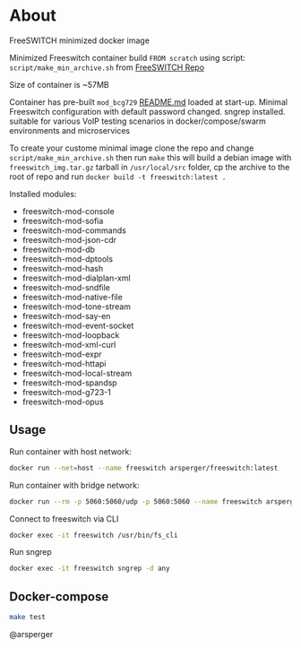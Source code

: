 # About

FreeSWITCH minimized docker image

Minimized Freeswitch container build `FROM scratch` using script: `script/make_min_archive.sh` from [FreeSWITCH Repo](https://github.com/signalwire/freeswitch/blob/f6c10f8622e997548a486e5bf4f700b37e12a4eb/docker/base_image/README.md)

Size of container is ~57MB

Container has pre-built `mod_bcg729` [README.md](https://github.com/xadhoom/mod_bcg729/blob/master/README.md) loaded at start-up.
Minimal Freeswitch configuration with default password changed.
sngrep installed.
suitable for various VoIP testing scenarios in docker/compose/swarm environments and microservices

To create your custome minimal image clone the repo and change `script/make_min_archive.sh` then run `make`
this will build a debian image with `freeswitch_img.tar.gz` tarball in `/usr/local/src` folder,
cp the archive to the root of repo and run `docker build -t freeswitch:latest .`

Installed modules:

- freeswitch-mod-console
- freeswitch-mod-sofia
- freeswitch-mod-commands
- freeswitch-mod-json-cdr
- freeswitch-mod-db
- freeswitch-mod-dptools
- freeswitch-mod-hash
- freeswitch-mod-dialplan-xml
- freeswitch-mod-sndfile
- freeswitch-mod-native-file
- freeswitch-mod-tone-stream
- freeswitch-mod-say-en
- freeswitch-mod-event-socket
- freeswitch-mod-loopback
- freeswitch-mod-xml-curl
- freeswitch-mod-expr
- freeswitch-mod-httapi
- freeswitch-mod-local-stream
- freeswitch-mod-spandsp
- freeswitch-mod-g723-1
- freeswitch-mod-opus

## Usage

Run container with host network:

```sh
docker run --net=host --name freeswitch arsperger/freeswitch:latest
```

Run container with bridge network:

```sh
docker run --rm -p 5060:5060/udp -p 5060:5060 --name freeswitch arsperger/freeswitch:latest
```

Connect to freeswitch via CLI

```sh
docker exec -it freeswitch /usr/bin/fs_cli
```

Run sngrep

```sh
docker exec -it freeswitch sngrep -d any
```

## Docker-compose

```sh
make test
```

@arsperger
